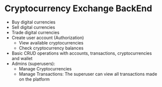 # Cryptocurrency Exchange BackEnd
- Buy digital currencies 
- Sell digital currencies
- Trade digital currencies 
- Create user account (Authorization)
   - View available cryptocurrencies
   - Check cryptocurrency balances
- Basic CRUD operations with accounts, transactions, cryptocurrencies and wallet
- Admins (superusers):
    - Manage Cryptocurrencies
    - Manage Transactions: The superuser can view all transactions made on the platform